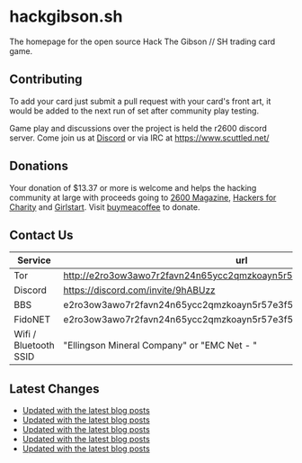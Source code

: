 # hackgibson.sh
The homepage for the open source Hack The Gibson // SH trading card game.


## Contributing

To add your card just submit a pull request with your card's front art, it would be added to the next run of set after community play testing.

Game play and discussions over the project is held the r2600 discord server. Come join us at [Discord](https://discord.com/invite/9hABUzz) or via IRC at https://www.scuttled.net/


## Donations

Your donation of $13.37 or more is welcome and helps the hacking community at large with proceeds going to [2600 Magazine](https://2600.com/), [Hackers for Charity](https://hackersforcharity.org) and [Girlstart](https://girlstart.org).  Visit [buymeacoffee](https://www.buymeacoffee.com/hackgibson.sh) to donate.


## Contact Us

Service | url
-|-
Tor | http://e2ro3ow3awo7r2favn24n65ycc2qmzkoayn5r57e3f56nvjwdcgg32ad.onion
Discord | https://discord.com/invite/9hABUzz
BBS | e2ro3ow3awo7r2favn24n65ycc2qmzkoayn5r57e3f56nvjwdcgg32ad.onion:23
FidoNET | e2ro3ow3awo7r2favn24n65ycc2qmzkoayn5r57e3f56nvjwdcgg32ad.onion:24554
Wifi / Bluetooth SSID | "Ellingson Mineral Company" or "EMC Net - <fidonet address>"

## Latest Changes
<!-- BLOG-POST-LIST:START -->
- [Updated with the latest blog posts](https://github.com/DFW2600/hackgibson.sh/commit/2cd46d7ad342efaccfb3a5a7bb163111347ec492)
- [Updated with the latest blog posts](https://github.com/DFW2600/hackgibson.sh/commit/0c67fd23470a123992bc8b5e9e252c96d32c25fa)
- [Updated with the latest blog posts](https://github.com/DFW2600/hackgibson.sh/commit/37183eb6e23d9f638284908aee63a1415987c1d1)
- [Updated with the latest blog posts](https://github.com/DFW2600/hackgibson.sh/commit/5a6d6950801f5d9534abc4a67e884a941932a7e0)
- [Updated with the latest blog posts](https://github.com/DFW2600/hackgibson.sh/commit/59a8fb0ef0daa90c254d32df7083c1b98dd045b1)
<!-- BLOG-POST-LIST:END -->
